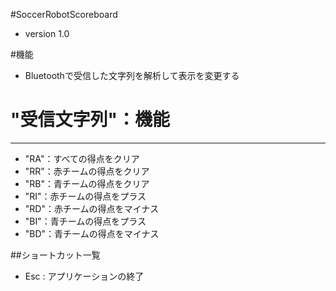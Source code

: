 #SoccerRobotScoreboard  
* version 1.0

#機能
* Bluetoothで受信した文字列を解析して表示を変更する

# "受信文字列"：機能
---------------------------------------------------------
- "RA"：すべての得点をクリア
- "RR"：赤チームの得点をクリア
- "RB"：青チームの得点をクリア
- "RI"：赤チームの得点をプラス
- "RD"：赤チームの得点をマイナス
- "BI"：青チームの得点をプラス
- "BD"：青チームの得点をマイナス


##ショートカット一覧  
* Esc	: アプリケーションの終了
